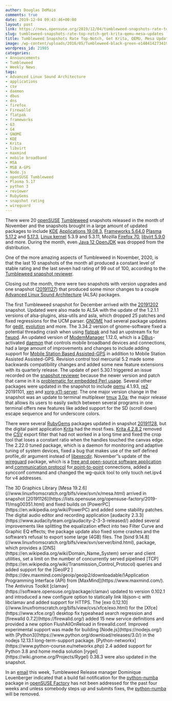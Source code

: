 ```yaml
---
author: Douglas DeMaio
comments: true
date: 2019-12-04 09:43:46+00:00
layout: post
link: https://news.opensuse.org/2019/12/04/tumbleweed-snapshots-rate-top-notch-get-krita-qemu-mesa-updates/
slug: tumbleweed-snapshots-rate-top-notch-get-krita-qemu-mesa-updates
title: Tumbleweed Snapshots Rate Top-Notch, Get Krita, QEMU, Mesa Updates
image: /wp-content/uploads/2016/05/Tumbleweed-black-green-e1484142734195.png
wordpress_id: 21985
categories:
- Announcements
- Tumbleweed
- Weekly News
tags:
- Advanced Linux Sound Architecture
- applications
- csv
- daemon
- dbus
- dns
- firefox
- Firewalld
- flatpak
- frameworks
- G3
- G4
- GNOME
- KDE
- Krita
- libvirt
- maxmind
- mobile broadband
- MSA
- MSB A-GPS
- Node.js
- openSUSE Tumbleweed
- Plasma 5.17
- python 3
- reviewer
- RubyGems
- snapshot rating
- wireguard
---
```


There were 20 [openSUSE](https://www.opensuse.org/) [Tumbleweed](https://en.opensuse.org/Portal:Tumbleweed) snapshots released in the month of November and the snapshots brought in a large amount of updated packages to include [KDE](https://kde.org/) [Applications 19.08.3](https://kde.org/announcements/announce-applications-19.08.3.php), [Frameworks 5.64.0](https://kde.org/announcements/kde-frameworks-5.64.0.php) [Plasma 5.17.2](https://kde.org/announcements/plasma-5.17.2.php) and [5.17.3](https://kde.org/announcements/plasma-5.17.3.php), [Linux kernel](https://www.kernel.org/) 5.3.9 and 5.3.11, Mozilla [Firefox 70](https://www.mozilla.org/en-US/firefox/70.0/releasenotes/), [libvirt 5.9.0](https://www.libvirt.org/news.html) and more. During the month, even [Java 12 OpenJDK](https://openjdk.java.net/projects/jdk/12/) was dropped from the distribution.

One of the more amazing aspects of Tumbleweed in November, 2020, is that the last 10 snapshots of the month all produced a constant level of stable rating and the last seven had rating of 99 out of 100, according to the [Tumbleweed snapshot reviewer](//review.tumbleweed.boombatower.com/).

Closing out the month, there were two snapshots with version upgrades and one snapshot ([20191127](https://lists.opensuse.org/opensuse-factory/2019-11/msg00363.html)) that produced some minor changes to a couple [Advanced Linux Sound Architecture](https://alsa-project.org/) (ALSA) packages.

The first Tumbleweed snapshot for December arrived with the [20191202](https://lists.opensuse.org/opensuse-factory/2019-12/msg00033.html) snapshot. Updated were also made to ALSA with the update of the 1.2.1.1 versions of alsa-plugins, alsa-utils and asla, which dropped 25 patches and fixed regressions for the UCM parser. [GNOME](https://www.gnome.org/) had several package updates for [gedit](https://wiki.gnome.org/Apps/Gedit), [evolution](https://wiki.gnome.org/Apps/Evolution) and more. The 3.34.2 version of gnome-software fixed a potential threading crash when using [flatpak](https://flatpak.org/) and had an upstream fix for [fwupd](https://fwupd.org/). An updated version of [ModemManager](https://www.freedesktop.org/wiki/Software/ModemManager/) 1.12.0, which is a [DBus](https://dbus.freedesktop.org/)-activated [daemon](https://en.wikipedia.org/wiki/Daemon_(computing)) that controls mobile broadband devices and connections, had a large amount of improvements and changes to include adding support for [Mobile Station Based Assisted-GPS](https://en.wikipedia.org/wiki/Assisted_GPS) in addition to Mobile Station Assisted Assisted-GPS. Revision control tool mercurial 5.2 made some backwards compatibility changes and added some new feature extensions with its quarterly release. The update of perl 5.30.1 triggered an issue recorded on the [snapshot reviewer](//review.tumbleweed.boombatower.com/) because the newer version and patch that came in it is [problematic for embedded Perl usage](https://lists.opensuse.org/opensuse-factory/2019-12/msg00034.html). Several other packages were updated in the snapshot to include [qemu](https://www.qemu.org/) 4.1.93, [re2](https://github.com/google/re2) 20191101, [xen](https://xenproject.org/) and [xorg-x11-server](https://en.wikipedia.org/wiki/X.Org_Server). The one major version change in the snapshot was an update to terminal multiplexer [tmux](https://github.com/tmux/tmux/wiki) [3.0a](https://raw.githubusercontent.com/tmux/tmux/3.0a/CHANGES); the major release that allows its users to easily switch between several programs in one terminal offers new features like added support for the SD (scroll down) escape sequence and for underscore colors.

There were several [RubyGems](https://rubygems.org/) packages updated in snapshot [20191128](https://lists.opensuse.org/opensuse-factory/2019-11/msg00374.html), but the digital paint application [Krita](https://krita.org/en/) had the most fixes. [Krita 4.2.8.2](https://krita.org/en/item/krita-4-2-8-released/) removed the [CSV](https://en.wikipedia.org/wiki/Comma-separated_values) export filter that had not worked in a long time and fixed the crop tool that loses a constant ratio when the handles touched the canvas edge. The 2.22.0 tuned package, which is a daemon for monitoring and adaptive tuning of system devices, fixed a bug that makes use of the self defined profile_dir argument instead of [libexecdir](https://www.gnu.org/prep/standards/html_node/Directory-Variables.html). November’’s update of the [wireguard](https://en.wikipedia.org/wiki/WireGuard) package, which is a [free and open-source](https://en.wikipedia.org/wiki/Free_and_open-source)[ software application](https://en.wikipedia.org/wiki/Software_application) and[ communication protocol](https://en.wikipedia.org/wiki/Communication_protocol) for[ point-to-point](https://en.wikipedia.org/wiki/Point-to-point_protocol) connections, added a syncconf command and changed the wg-quick tool to only touch net.ipv4 for v4 addresses.

<!-- more -->The 3D Graphics Library [Mesa 19.2.6](//www.linuxfromscratch.org/blfs/view/svn/x/mesa.html) arrived in snapshot [20191126](https://lists.opensuse.org/opensuse-factory/2019-11/msg00351.html) and fixed builds on [PowerPC](https://en.wikipedia.org/wiki/PowerPC) and added some stability patches. The digital audio editor and recording application [audacity 2.3.3](https://www.audacityteam.org/audacity-2-3-3-released/) added several improvements like splitting the equalization effect into two Filter Curve and Graphic EQ effects; the package update also fixed some crashes and the software’s refusal to export some large (4GB) files. The [bind 9.14.8](//www.linuxfromscratch.org/blfs/view/svn/server/bind.html), package, which provides a [DNS](https://en.wikipedia.org/wiki/Domain_Name_System) server and client utilities, set a limit on the number of concurrently served pipelined [TCP](https://en.wikipedia.org/wiki/Transmission_Control_Protocol) queries and added support for the [GeoIP2 ](https://dev.maxmind.com/geoip/geoip2/downloadable/)Application Programming Interface (API) from [MaxMind](https://www.maxmind.com/). The Antivirus Toolkit [clamav](https://software.opensuse.org/package/clamav) updated to version 0.102.1 and introduced a new configure option to statically link libjson-c with libclamav and added support for HTTPS. The [exo 0.12.10](//www.linuxfromscratch.org/blfs/view/cvs/xfce/exo.html) for the [Xfce](https://www.xfce.org/) desktop fix typeahead search regression and [firewalld 0.7.2](https://firewalld.org/) added 15 new service definitions and provided a new option FlushAllOnReload in firewalld.conf. Improved experimental support was made for building [Node.js](https://nodejs.org/) with [Python3](https://www.python.org/download/releases/3.0/) in the nodejs 12.13.1 long-term-support package. [Python-networkx](https://www.python-course.eu/networkx.php) 2.4 added support for Python 3.8 and home media solution [rygel](https://wiki.gnome.org/Projects/Rygel) 0.38.3 were also updated in the snapshot.

In an [email](https://lists.opensuse.org/opensuse-factory/2019-12/msg00007.html) this week, Tumbleweed Release manager Dominique Leuenberger indicated that a build fail notification for the [python-numba](//numba.pydata.org/) package in [openSUSE Factory](https://en.opensuse.org/Portal:Factory) has not been addressed for the past four weeks and unless somebody steps up and submits fixes, the [python-numba](//numba.pydata.org/) will be removed.
